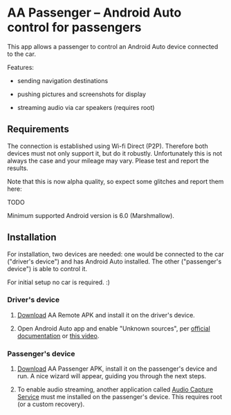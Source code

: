 # AA Passenger – Android Auto control for passengers

This app allows a passenger to control an Android Auto device connected to the car.

Features:
 - sending navigation destinations
 
 - pushing pictures and screenshots for display
 
 - streaming audio via car speakers (requires root)
 
 ## Requirements
 
 The connection is established using Wi-fi Direct (P2P).
 Therefore both devices must not only support it, but do it robustly.
 Unfortunately this is not always the case and your mileage may vary.
 Please test and report the results.
 
 Note that this is now alpha quality, so expect some glitches and report them here:
 
 TODO
 
 Minimum supported Android version is 6.0 (Marshmallow).
 
 ## Installation
 
 For installation, two devices are needed: one would be connected to the car ("driver's device") and has Android Auto installed.
 The other ("passenger's device") is able to control it.
 
 For initial setup no car is required. :)
 
 ### Driver's device
 
 1. [Download](https://github.com/martoreto/aapassenger/releases) AA Remote APK and install it on the driver's device.
 
 1. Open Android Auto app and enable "Unknown sources", per
 [official documentation](https://developer.android.com/training/auto/testing/index.html#phone)
 or [this video](https://youtu.be/MjHpOaeOmOo).
 
 ### Passenger's device
 
 1. [Download](https://github.com/martoreto/aapassenger/releases) AA Passenger APK, install it on the passenger's device and run.
 A nice wizard will appear, guiding you through the next steps.
 
 1. To enable audio streaming, another application called [Audio Capture Service](https://github.com/martoreto/audiocapture)
 must me installed on the passenger's device. This requires root (or a custom recovery).
 
